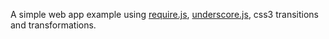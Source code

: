 A simple web app example using [require.js](http://requirejs.org/), [underscore.js](http://underscorejs.org//), css3 transitions and transformations.